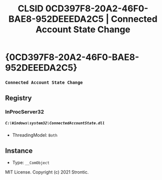 ﻿---
title: "CLSID 0CD397F8-20A2-46F0-BAE8-952DEEEDA2C5 | Connected Account State Change"
excerpt: What is COM-Object CLSID 0CD397F8-20A2-46F0-BAE8-952DEEEDA2C5?
---

# {0CD397F8-20A2-46F0-BAE8-952DEEEDA2C5}

### `Connected Account State Change`

## Registry


### InProcServer32

##### `C:\Windows\system32\ConnectedAccountState.dll`
* ThreadingModel: `Both`

## Instance

* Type: `__ComObject`

MIT License. Copyright (c) 2021 Strontic.


